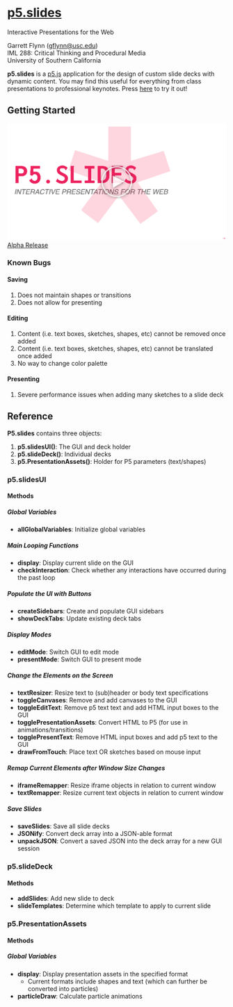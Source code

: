 
# [**p5.slides**](https://github.com/GarrettMFlynn/p5.js-slides)
Interactive Presentations for the Web

Garrett Flynn (gflynn@usc.edu)  
IML 288: Critical Thinking and Procedural Media  
University of Southern California  

**p5.slides** is a [p5.js](https://p5js.org/) application for the design of custom slide decks with dynamic content. You may find this useful for everything from class presentations to professional keynotes. Press [here](https://garrettmflynn.github.io/p5.js-slides/app/) to try it out!

 ## Getting Started
  [![Youtube Video](p5_slides.png)](https://youtu.be/AZN1mE8sXXU)
 [Alpha Release](https://garrettmflynn.github.io/p5.js-slides/app/)
 
### Known Bugs
#### Saving
1. Does not maintain shapes or transitions
2. Does not allow for presenting

#### Editing
1. Content (i.e. text boxes, sketches, shapes, etc) cannot be removed once added
2. Content (i.e. text boxes, sketches, shapes, etc) cannot be translated once added
3. No way to change color palette

#### Presenting
1. Severe performance issues when adding many sketches to a slide deck

 ## Reference
 
 **P5.slides** contains three objects:
 1. **p5.slidesUI()**: The GUI and deck holder
 2. **p5.slideDeck()**: Individual decks
 3. **p5.PresentationAssets()**: Holder for P5 parameters (text/shapes)
 
 ### p5.slidesUI
 #### Methods
 ##### Global Variables
 * **allGlobalVariables**: Initialize global variables 
 
 ##### Main Looping Functions
 * **display**: Display current slide on the GUI
 * **checkInteraction**: Check whether any interactions have occurred during the past loop
 
 ##### Populate the UI with Buttons
 * **createSidebars**: Create and populate GUI sidebars
 * **showDeckTabs**: Update existing deck tabs
 
 ##### Display Modes
 * **editMode**: Switch GUI to edit mode
 * **presentMode**: Switch GUI to present mode
 
 ##### Change the Elements on the Screen
 * **textResizer**: Resize text to (sub)header or body text specifications
 * **toggleCanvases**: Remove and add canvases to the GUI
 * **toggleEditText**: Remove p5 text text and add HTML input boxes to the GUI
 * **togglePresentationAssets**: Convert HTML to P5 (for use in animations/transitions)
 * **togglePresentText**: Remove HTML input boxes and add p5 text to the GUI
 * **drawFromTouch**: Place text OR sketches based on mouse input
 
 ##### Remap Current Elements after Window Size Changes
 * **iframeRemapper**: Resize iframe objects in relation to current window
 * **textRemapper**: Resize current text objects in relation to current window
 
 ##### Save Slides
 * **saveSlides**: Save all slide decks
 * **JSONify**: Convert deck array into a JSON-able format
 * **unpackJSON**: Convert a saved JSON into the deck array for a new GUI session
 
  ### p5.slideDeck
 #### Methods
 * **addSlides**: Add new slide to deck
 * **slideTemplates**: Determine which template to apply to current slide
 
 ### p5.PresentationAssets
 #### Methods
 ##### Global Variables
 * **display**: Display presentation assets in the specified format
   * Current formats include shapes and text (which can further be converted into particles)
 * **particleDraw**: Calculate particle animations
